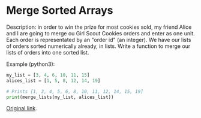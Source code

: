 # Merge Sorted Arrays 
Description: in order to win the prize for most cookies sold, my friend Alice and I are going to merge ou Girl Scout Cookies orders and enter as one unit. Each order is representated by an "order id" (an integer). We have our lists of orders sorted numerically already, in lists. Write a function to merge our lists of orders into one sorted list.

Example (python3):
```python
my_list = [3, 4, 6, 10, 11, 15]
alices_list = [1, 5, 8, 12, 14, 19]

# Prints [1, 3, 4, 5, 6, 8, 10, 11, 12, 14, 15, 19]
print(merge_lists(my_list, alices_list))
```

[Original link](BROKEN).
